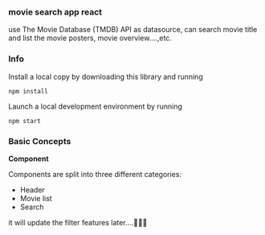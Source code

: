 ### movie search app react 
use The Movie Database (TMDB) API as datasource, can search movie title and list the movie posters, movie overview....,etc.

### Info
Install a local copy by downloading this library and running

    npm install

Launch a local development environment by running

    npm start

### Basic Concepts

**Component**

Components are split into three different categories:

-   Header 
-   Movie list
-   Search 

  it will update the filter features later....🧚🏻‍♀️
